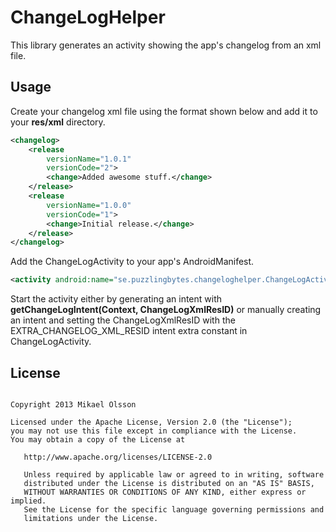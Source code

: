ChangeLogHelper
===============
This library generates an activity showing the app's changelog from an xml file.


Usage
-----
Create your changelog xml file using the format shown below and add it to your **res/xml** directory.

```xml
<changelog>
    <release
        versionName="1.0.1"
        versionCode="2">
        <change>Added awesome stuff.</change>
    </release>
    <release
        versionName="1.0.0"
        versionCode="1">
        <change>Initial release.</change>
    </release>
</changelog>
```

Add the ChangeLogActivity to your app's AndroidManifest.

```xml
<activity android:name="se.puzzlingbytes.changeloghelper.ChangeLogActivity" />
```

Start the activity either by generating an intent with **getChangeLogIntent(Context, ChangeLogXmlResID)** or manually creating an intent and setting the ChangeLogXmlResID with the EXTRA_CHANGELOG_XML_RESID intent extra constant in ChangeLogActivity.

License
-------
<pre><code>
Copyright 2013 Mikael Olsson

Licensed under the Apache License, Version 2.0 (the "License");
you may not use this file except in compliance with the License.
You may obtain a copy of the License at

   http://www.apache.org/licenses/LICENSE-2.0

   Unless required by applicable law or agreed to in writing, software
   distributed under the License is distributed on an "AS IS" BASIS,
   WITHOUT WARRANTIES OR CONDITIONS OF ANY KIND, either express or implied.
   See the License for the specific language governing permissions and
   limitations under the License.
</code></pre>

